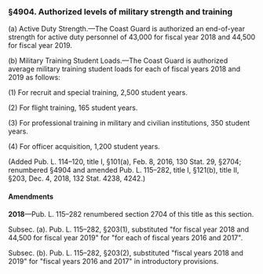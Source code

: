### §4904. Authorized levels of military strength and training ###

(a) Active Duty Strength.—The Coast Guard is authorized an end-of-year strength for active duty personnel of 43,000 for fiscal year 2018 and 44,500 for fiscal year 2019.

(b) Military Training Student Loads.—The Coast Guard is authorized average military training student loads for each of fiscal years 2018 and 2019 as follows:

(1) For recruit and special training, 2,500 student years.

(2) For flight training, 165 student years.

(3) For professional training in military and civilian institutions, 350 student years.

(4) For officer acquisition, 1,200 student years.

(Added Pub. L. 114–120, title I, §101(a), Feb. 8, 2016, 130 Stat. 29, §2704; renumbered §4904 and amended Pub. L. 115–282, title I, §121(b), title II, §203, Dec. 4, 2018, 132 Stat. 4238, 4242.)

#### Amendments ####

**2018**—Pub. L. 115–282 renumbered section 2704 of this title as this section.

Subsec. (a). Pub. L. 115–282, §203(1), substituted "for fiscal year 2018 and 44,500 for fiscal year 2019" for "for each of fiscal years 2016 and 2017".

Subsec. (b). Pub. L. 115–282, §203(2), substituted "fiscal years 2018 and 2019" for "fiscal years 2016 and 2017" in introductory provisions.